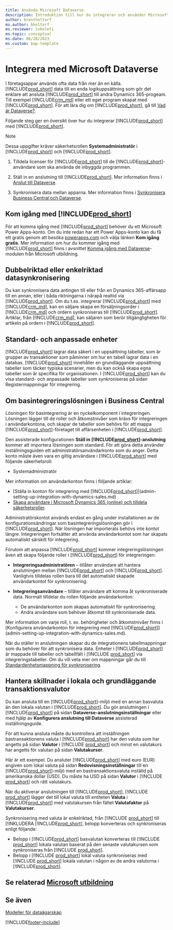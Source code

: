 ```yaml
---
title: Använda Microsoft Dataverse
description: Introduktion till hur du integrerar och använder Microsoft Dataverse och dess komponenter för att ansluta till andra Dynamics 365-program.
author: brentholtorf
ms.author: bholtorf
ms.reviewer: ivkoleti
ms.topic: conceptual
ms.date: 06/28/2023
ms.custom: bap-template
---
```


# <a name="integrate-with-microsoft-dataverse"></a>Integrera med Microsoft Dataverse

I företagsappar används ofta data från mer än en källa. [!INCLUDE[prod_short](includes/cds_long_md.md)] data till en enda logikuppsättning som gör det enklare att ansluta [!INCLUDE[prod_short](includes/prod_short.md)] till andra Dynamics 365-progeam. Till exempel [!INCLUDE[crm_md](includes/crm_md.md)] eller ett eget program skapat med [!INCLUDE[prod_short](includes/cds_long_md.md)]. För att lära dig om [!INCLUDE[prod_short](includes/cds_long_md.md)], gå till [Vad är Dataverse?](/powerapps/maker/common-data-service/data-platform-intro).

Följande steg ger en översikt över hur du integrerar [!INCLUDE[prod_short](includes/cds_long_md.md)] med [!INCLUDE[prod_short](includes/prod_short.md)].

> [!Note]  
> Dessa uppgifter kräver säkerhetsrollen **Systemadministratör** i [!INCLUDE[prod_short](includes/cds_long_md.md)] och [!INCLUDE[prod_short](includes/prod_short.md)].  

1. Tilldela licenser för [!INCLUDE[prod_short](includes/cds_long_md.md)] till de [!INCLUDE[prod_short](includes/prod_short.md)]-användare som ska använda de inbyggda programmen.

2. Ställ in en anslutning till [!INCLUDE[prod_short](includes/cds_long_md.md)]. Mer information finns i [Anslut till Dataverse](admin-how-to-set-up-a-dynamics-crm-connection.md).  

3. Synkronisera data mellan apparna. Mer information finns i [Synkronisera Business Central och Dataverse](admin-synchronizing-business-central-and-sales.md). 

## <a name="get-started-with-"></a>Kom igång med [!INCLUDE[prod_short](includes/cds_long_md.md)]

För att komma igång med [!INCLUDE[prod_short](includes/cds_long_md.md)] behöver du ett Microsoft Power Apps-konto. Om du inte redan har ett Power Apps-konto kan du få ett gratis genom att besöka [powerapps.com](https://make.powerapps.com/?utm_source=padocs&utm_medium=linkinadoc&utm_campaign=referralsfromdoc) och välja länken **Kom igång gratis**. Mer information om hur du kommer igång med [!INCLUDE[prod_short](includes/cds_long_md.md)] finns i avsnittet [Komma igång med Dataverse](/training/modules/get-started-with-powerapps-common-data-service/)-modulen från Microsoft utbildning.

## <a name="bi-directional-or-uni-directional-data-synchronization"></a>Dubbelriktad eller enkelriktad datasynkronisering

Du kan synkronisera data antingen till eller från en Dynamics 365-affärsapp till en annan, eller i båda riktningarna i närapå realtid via [!INCLUDE[prod_short](includes/cds_long_md.md)]. Om du t.ex. integrerar [!INCLUDE[prod_short](includes/prod_short.md)] med [!INCLUDE[crm_md](includes/crm_md.md)], kan en säljare skapa en försäljningsorder i [!INCLUDE[crm_md](includes/crm_md.md)] och ordern synkroniseras till [!INCLUDE[prod_short](includes/prod_short.md)]. Artiklar, från [!INCLUDE[crm_md](includes/crm_md.md)], kan säljaren som berör tillgängligheten för artikeln på ordern i [!INCLUDE[prod_short](includes/prod_short.md)]. 

## <a name="standard-and-custom-entities"></a>Standard- och anpassade enheter

[!INCLUDE[prod_short](includes/cds_long_md.md)] lagrar data säkert i en uppsättning tabeller, som är grupper av transaktioner som påminner om hur en tabell lagrar data i en databas. [!INCLUDE[prod_short](includes/cds_long_md.md)] innehåller en grundläggande uppsättning tabeller som täcker typiska scenarier, men du kan också skapa egna tabeller som är specifika för organisationen. I [!INCLUDE[prod_short](includes/prod_short.md)] kan du visa standard- och anpassade tabeller som synkroniseras på sidan Registermappningar för integrering.

## <a name="about-the-business-central-base-integration-solution"></a>Om basintegreringslösningen i Business Central

Lösningen för basintegrering är en nyckelkomponent i integreringen. Lösningen lägger till de roller och åtkomstnivåer som krävs för integreringen i användarkontona, och skapar de tabeller som behövs för att mappa [!INCLUDE[prod_short](includes/prod_short.md)]-företaget till affärsenheten i [!INCLUDE[prod_short](includes/cds_long_md.md)]. 

Den assisterade konfigurationen **Ställ in [!INCLUDE[prod_short](includes/cds_long_md.md)]-anslutning** kommer att importera lösningen som standard. För att göra detta använder inställningsguiden ett administratörsanvändarkonto som du anger. Detta konto måste även vara en giltig användare i [!INCLUDE[prod_short](includes/cds_long_md.md)] med följande säkerhetsroll:

* Systemadministratör  

Mer information om användarkonton finns i följande artiklar:

* [Ställa in konton för integrering med [!INCLUDE[prod_short](includes/cds_long_md.md)]](admin-setting-up-integration-with-dynamics-sales.md) 
* [Skapa användare i Microsoft Dynamics 365 (online) och tilldela säkerhetsroller](/dynamics365/customer-engagement/admin/create-users-assign-online-security-roles). 

Administratörskontot används endast en gång under installationen av de konfigurationsändringar som basintegreringslösningen gör i [!INCLUDE[prod_short](includes/cds_long_md.md)]. När lösningen har importerats behövs inte kontot längre. Integreringen fortsätter att använda användarkontot som har skapats automatiskt särskilt för integrering.

Förutom att anpassa [!INCLUDE[prod_short](includes/cds_long_md.md)]  kommer integreringslösningen även att skapa följande roller i [!INCLUDE[prod_short](includes/cds_long_md.md)] för integreringen:

* **Integreringsadministratören** – tillåter användare att hantera anslutningen mellan [!INCLUDE[prod_short](includes/prod_short.md)] och [!INCLUDE[prod_short](includes/cds_long_md.md)]. Vanligtvis tilldelas rollen bara till det automatiskt skapade användarkontot för synkronisering.  
* **Integreringsanvändare** – tillåter användare att komma åt synkroniserade data. Normalt tilldelar du rollen följande användarkonton:

  * De användarkonton som skapas automatiskt för synkronisering.
  * Andra användare som behöver åtkomst till synkroniserade data.

Mer information om varje roll, t. ex. behörigheter och åtkomstnivåer finns i [Konfigurera användarkonton för integrering med [!INCLUDE[prod_short](includes/cds_long_md.md)]](admin-setting-up-integration-with-dynamics-sales.md).

När du ställer in anslutningen skapar du de integrationens tabellmappningar som du behöver för att synkronisera data. Enheter i [!INCLUDE[prod_short](includes/cds_long_md.md)] är mappade till tabeller och tabellfält i [!INCLUDE [prod_short](includes/prod_short.md)] via integreringstabeller. Om du vill veta mer om mappningar går du till [Standardenhetsmappning för synkronisering](admin-synchronizing-business-central-and-sales.md#standard-table-mapping-for-synchronization).

## <a name="handle-differences-in-local-and-base-transaction-currencies"></a>Hantera skillnader i lokala och grundläggande transaktionsvalutor

Du kan ansluta till en [!INCLUDE[prod_short](includes/cds_long_md.md)]-miljö med en annan basvaluta än den lokala valutan i [!INCLUDE[prod_short](includes/prod_short.md)]. Du gör anslutningen i [!INCLUDE[prod_short](includes/prod_short.md)] på sidan **Dataverse-anslutningsinställningar** eller med hjälp av **Konfigurera anslutning till Dataverse** assisterad inställningsguide.

För att kunna ansluta måste du kontrollera att inställningen bastransaktionens valuta i [!INCLUDE[prod_short](includes/cds_long_md.md)] har den valuta som har angetts på sidan **Valutor** i [!INCLUDE [prod_short](includes/prod_short.md)] och minst en valutakurs har angetts för valutan på sidan **Valutakurser**.

Här är ett exempel. Du ansluter [!INCLUDE[prod_short](includes/cds_long_md.md)] med euro (EUR) angiven som lokal valuta på sidan **Redovisningsinställningar** till en [!INCLUDE[prod_short](includes/cds_long_md.md)]-miljö med en bastransaktionsvaluta inställd på amerikanska dollar (USD). Du måste ha USD på sidan **Valutor** i [!INCLUDE [prod_short](includes/prod_short.md)] och rätt valutakurs. 

När du aktiverar anslutningen till [!INCLUDE[prod_short](includes/cds_long_md.md)], [!INCLUDE [prod_short](includes/prod_short.md)] lägger det till lokal valuta till entiteten **Valuta** i [!INCLUDE[prod_short](includes/cds_long_md.md)] med valutakursen från fältet **Valutafaktor** på **Valutakurser**.

Synkronisering med valuta är enkelriktad, från [!INCLUDE [prod_short](includes/prod_short.md)] till [!INKLUDERA [!INCLUDE[prod_short](includes/cds_long_md.md)], belopp konverteras och synkroniseras enligt följande:

* Belopp i [!INCLUDE[prod_short](includes/cds_long_md.md)] basvalutan konverteras till [!INCLUDE [prod_short](includes/prod_short.md)] lokala valutan baserat på den senaste valutakursen som synkroniseras från [!INCLUDE [prod_short](includes/prod_short.md)].
* Belopp i [!INCLUDE [prod_short](includes/prod_short.md)] lokal valuta synkroniseras med [!INCLUDE [prod_short](includes/prod_short.md)] lokala valutan i någon av de andra valutorna i [!INCLUDE[prod_short](includes/cds_long_md.md)].

## <a name="see-related-microsoft-training"></a>Se relaterad [Microsoft utbildning](/training/modules/use-model-driven-apps-common-data-service/)

## <a name="see-also"></a>Se även

[Modeller för dataägarskap](admin-cds-company-concept.md)  
<!--needs to be removed as this is moved to dev-itpro docs[Walkthrough: Customizing an Integration with Dataverse](\dynamics365\business-central\dev-itpro\administration\administration-custom-cds-integration) -->


[!INCLUDE[footer-include](includes/footer-banner.md)]
